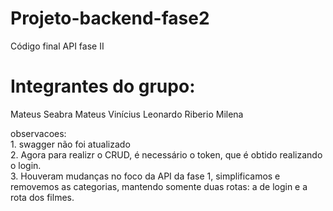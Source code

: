 # Projeto-backend-fase2

Código final API fase II 
<p>
<h1>Integrantes do grupo: </h1>
Mateus Seabra
Mateus Vinícius 
Leonardo Riberio 
Milena
<p/>
<p>
observacoes:<br>
1. swagger não foi atualizado<br>
2. Agora para realizr o CRUD, é necessário o token, que é obtido realizando o login.<br>
3. Houveram mudanças no foco da API da fase 1, simplificamos e removemos as categorias, mantendo somente duas rotas: a de login e a rota dos filmes.
